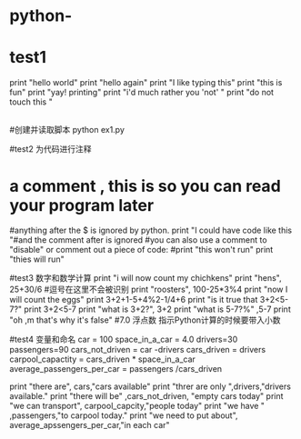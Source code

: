 # python-
# test1
print "hello world"
print "hello again"
print "I like typing this"
print "this is fun"
print "yay! printing"
print "i'd much rather you 'not' "
print "do not touch this "
##
#创建并读取脚本
python ex1.py

#test2 为代码进行注释
# a comment , this is so you can  read your  program later 
#anything after the $ is ignored by python.
print "I could have code like this "#and the comment after is ignored 
#you can also use a comment to "disable" or comment out a piece of code:
#print "this won't run"
print  "thies will run"

#test3 数字和数学计算
print "i will now count my chichkens"
print "hens", 25+30/6   #逗号在这里不会被识别
print "roosters", 100-25*3%4
print "now I will count the eggs"
print 3+2+1-5+4%2-1/4+6
print "is it true that 3+2<5-7?"
print 3+2<5-7
print "what is 3+2?", 3+2
print "what is 5-7?%" ,5-7
print "oh ,m that's why it's false"
#7.0 浮点数 指示Python计算的时候要带入小数


#test4 变量和命名
car = 100
space_in_a_car = 4.0
drivers=30
passengers=90
cars_not_driven = car -drivers
cars_driven = drivers
carpool_capactity = cars_driven * space_in_a_car
average_passengers_per_car = passengers /cars_driven

print "there are", cars,"cars available"
print "threr are only ",drivers,"drivers available."
print "there will be" ,cars_not_driven, "empty cars today"
print "we can transport", carpool_capcity,"people today"
print "we have " ,passengers,"to carpool today."
print "we need to put about", average_apssengers_per_car,"in each  car"
